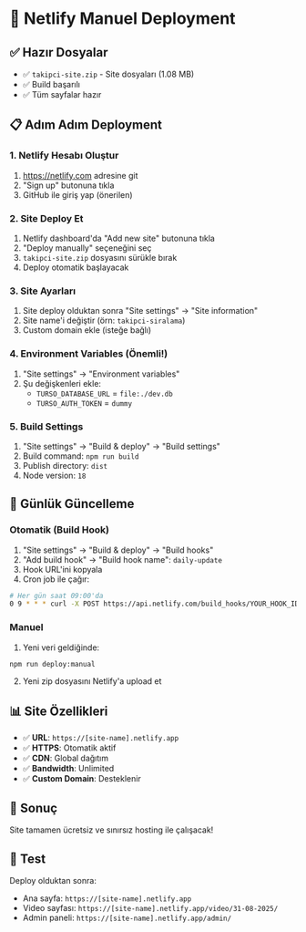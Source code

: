# 🚀 Netlify Manuel Deployment

## ✅ Hazır Dosyalar
- ✅ `takipci-site.zip` - Site dosyaları (1.08 MB)
- ✅ Build başarılı
- ✅ Tüm sayfalar hazır

## 📋 Adım Adım Deployment

### 1. Netlify Hesabı Oluştur
1. https://netlify.com adresine git
2. "Sign up" butonuna tıkla
3. GitHub ile giriş yap (önerilen)

### 2. Site Deploy Et
1. Netlify dashboard'da "Add new site" butonuna tıkla
2. "Deploy manually" seçeneğini seç
3. `takipci-site.zip` dosyasını sürükle bırak
4. Deploy otomatik başlayacak

### 3. Site Ayarları
1. Site deploy olduktan sonra "Site settings" → "Site information"
2. Site name'i değiştir (örn: `takipci-siralama`)
3. Custom domain ekle (isteğe bağlı)

### 4. Environment Variables (Önemli!)
1. "Site settings" → "Environment variables"
2. Şu değişkenleri ekle:
   - `TURSO_DATABASE_URL` = `file:./dev.db`
   - `TURSO_AUTH_TOKEN` = `dummy`

### 5. Build Settings
1. "Site settings" → "Build & deploy" → "Build settings"
2. Build command: `npm run build`
3. Publish directory: `dist`
4. Node version: `18`

## 🔄 Günlük Güncelleme

### Otomatik (Build Hook)
1. "Site settings" → "Build & deploy" → "Build hooks"
2. "Add build hook" → "Build hook name": `daily-update`
3. Hook URL'ini kopyala
4. Cron job ile çağır:
```bash
# Her gün saat 09:00'da
0 9 * * * curl -X POST https://api.netlify.com/build_hooks/YOUR_HOOK_ID
```

### Manuel
1. Yeni veri geldiğinde:
```bash
npm run deploy:manual
```
2. Yeni zip dosyasını Netlify'a upload et

## 📊 Site Özellikleri
- ✅ **URL**: `https://[site-name].netlify.app`
- ✅ **HTTPS**: Otomatik aktif
- ✅ **CDN**: Global dağıtım
- ✅ **Bandwidth**: Unlimited
- ✅ **Custom Domain**: Desteklenir

## 🎯 Sonuç
Site tamamen ücretsiz ve sınırsız hosting ile çalışacak!

## 📱 Test
Deploy olduktan sonra:
- Ana sayfa: `https://[site-name].netlify.app`
- Video sayfası: `https://[site-name].netlify.app/video/31-08-2025/`
- Admin paneli: `https://[site-name].netlify.app/admin/`
